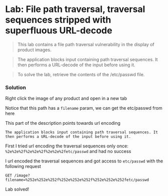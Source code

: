 # Lab: File path traversal, traversal sequences stripped with superfluous URL-decode

>This lab contains a file path traversal vulnerability in the display of product images.

>The application blocks input containing path traversal sequences. It then performs a URL-decode of the input before using it.

>To solve the lab, retrieve the contents of the /etc/passwd file.

### Solution
Right click the image of any product and open in a new tab

Notice that this path has a `filename` param, we can get the etc/passwd from here

This part of the description points towards url encoding 

`The application blocks input containing path traversal sequences. It then performs a URL-decode of the input before using it.`

First I tried url encoding the traversal sequences only once: `%2e%2e%2f%2e%2e%2f%2e%2e%2fetc/passwd` and had no success

I url encoded the traversal sequences and got access to `etc/passwd` with the following request

`GET /image?filename=%252e%252e%252f%252e%252e%252f%252e%252e%252fetc/passwd`

Lab solved!
